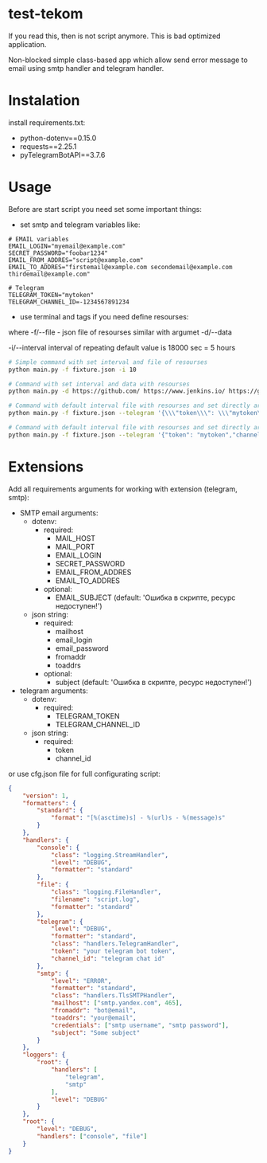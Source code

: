 # test-tekom

If you read this, then is not script anymore. This is bad optimized application.

Non-blocked simple class-based app which allow send error message to email using smtp handler and telegram handler.

# Instalation

install requirements.txt:
- python-dotenv==0.15.0
- requests==2.25.1
- pyTelegramBotAPI==3.7.6

# Usage

Before are start script you need set some important things:
- set smtp and telegram variables like:
```env
# EMAIL variables
EMAIL_LOGIN="myemail@example.com"
SECRET_PASSWORD="foobar1234"
EMAIL_FROM_ADDRES="script@example.com"
EMAIL_TO_ADDRES="firstemail@example.com secondemail@example.com thirdemail@example.com"

# Telegram
TELEGRAM_TOKEN="mytoken"
TELEGRAM_CHANNEL_ID=-1234567891234
```
- use terminal and tags if you need define resourses:

where -f/--file - json file of resourses similar with argumet -d/--data

-i/--interval interval of repeating default value is 18000 sec = 5 hours
```bash
# Simple command with set interval and file of resourses
python main.py -f fixture.json -i 10

# Command with set interval and data with resourses
python main.py -d https://github.com/ https://www.jenkins.io/ https://gitlab.com/ http://www.google.com/nothere

# Command with default interval file with resourses and set directly argument for telegram on windows
python main.py -f fixture.json --telegram '{\\\"token\\\": \\\"mytoken\\\",\\\"channel_id\\\": -1234556789123}'

# Command with default interval file with resourses and set directly argument for telegram on linux
python main.py -f fixture.json --telegram '{"token": "mytoken","channel_id": -1234556789123}'
```
# Extensions

Add all requirements arguments for working with extension (telegram, smtp):
+ SMTP email arguments:
    * dotenv:
        + required:
            + MAIL_HOST
            + MAIL_PORT
            + EMAIL_LOGIN
            + SECRET_PASSWORD
            + EMAIL_FROM_ADDRES
            + EMAIL_TO_ADDRES
        + optional:
            + EMAIL_SUBJECT (default: 'Ошибка в скрипте, ресурс недоступен!')
    * json string:
        + required:
            + mailhost
            + email_login
            + email_password
            + fromaddr
            + toaddrs
        + optional:
            + subject (default: 'Ошибка в скрипте, ресурс недоступен!')
+ telegram arguments:
    * dotenv:
        + required:
            + TELEGRAM_TOKEN
            + TELEGRAM_CHANNEL_ID
    * json string:
        + required:
            + token
            + channel_id

or use cfg.json file for full configurating script:
```json
{
    "version": 1,
    "formatters": {
        "standard": {
            "format": "[%(asctime)s] - %(url)s - %(message)s"
        }
    },
    "handlers": {
        "console": {
            "class": "logging.StreamHandler",
            "level": "DEBUG",
            "formatter": "standard"            
        },
        "file": {
            "class": "logging.FileHandler",
            "filename": "script.log",
            "formatter": "standard"
        },
        "telegram": {
            "level": "DEBUG",
            "formatter": "standard",
            "class": "handlers.TelegramHandler",
            "token": "your telegram bot token",
            "channel_id": "telegram chat id"
        },
        "smtp": {
            "level": "ERROR",
            "formatter": "standard",
            "class": "handlers.TlsSMTPHandler",
            "mailhost": ["smtp.yandex.com", 465],
            "fromaddr": "bot@email",
            "toaddrs": "your@email",
            "credentials": ["smtp username", "smtp password"],
            "subject": "Some subject"
        }
    },
    "loggers": {
        "root": {
            "handlers": [
                "telegram",
                "smtp"
            ],
            "level": "DEBUG"
        }
    },
    "root": {
        "level": "DEBUG",
        "handlers": ["console", "file"]
    }
}
```
